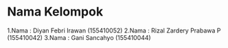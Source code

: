 # Nama Kelompok
1.Nama  : Diyan Febri Irawan (155410052)
2.Nama  : Rizal Zardery Prabawa P (155410042)
3.Nama  : Gani Sancahyo (155410044)
